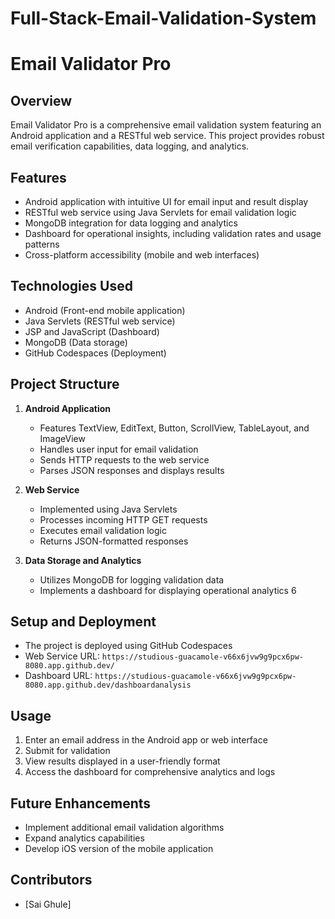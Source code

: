 # Full-Stack-Email-Validation-System

# Email Validator Pro

## Overview
Email Validator Pro is a comprehensive email validation system featuring an Android application and a RESTful web service. This project provides robust email verification capabilities, data logging, and analytics.

## Features
- Android application with intuitive UI for email input and result display
- RESTful web service using Java Servlets for email validation logic
- MongoDB integration for data logging and analytics
- Dashboard for operational insights, including validation rates and usage patterns
- Cross-platform accessibility (mobile and web interfaces)

## Technologies Used
- Android (Front-end mobile application)
- Java Servlets (RESTful web service)
- JSP and JavaScript (Dashboard)
- MongoDB (Data storage)
- GitHub Codespaces (Deployment)

## Project Structure
1. **Android Application**
   - Features TextView, EditText, Button, ScrollView, TableLayout, and ImageView
   - Handles user input for email validation
   - Sends HTTP requests to the web service
   - Parses JSON responses and displays results

2. **Web Service**
   - Implemented using Java Servlets
   - Processes incoming HTTP GET requests
   - Executes email validation logic
   - Returns JSON-formatted responses

3. **Data Storage and Analytics**
   - Utilizes MongoDB for logging validation data
   - Implements a dashboard for displaying operational analytics
6
## Setup and Deployment
- The project is deployed using GitHub Codespaces
- Web Service URL: `https://studious-guacamole-v66x6jvw9g9pcx6pw-8080.app.github.dev/`
- Dashboard URL: `https://studious-guacamole-v66x6jvw9g9pcx6pw-8080.app.github.dev/dashboardanalysis`

## Usage
1. Enter an email address in the Android app or web interface
2. Submit for validation
3. View results displayed in a user-friendly format
4. Access the dashboard for comprehensive analytics and logs

## Future Enhancements
- Implement additional email validation algorithms
- Expand analytics capabilities
- Develop iOS version of the mobile application

## Contributors
- [Sai Ghule]


